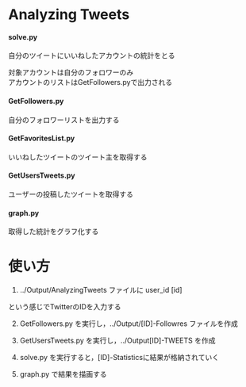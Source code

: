 # Analyzing Tweets

#### solve.py
自分のツイートにいいねしたアカウントの統計をとる

対象アカウントは自分のフォロワーのみ  
アカウントのリストはGetFollowers.pyで出力される

#### GetFollowers.py
自分のフォロワーリストを出力する


#### GetFavoritesList.py
いいねしたツイートのツイート主を取得する

#### GetUsersTweets.py
ユーザーの投稿したツイートを取得する

#### graph.py
取得した統計をグラフ化する


# 使い方
1. ../Output/AnalyzingTweets ファイルに
user_id [id]

という感じでTwitterのIDを入力する

2. GetFollowers.py を実行し，../Output/[ID]-Followres ファイルを作成

3. GetUsersTweets.py を実行し，../Output[ID]-TWEETS を作成

4. solve.py を実行すると，[ID]-Statisticsに結果が格納されていく

5. graph.py で結果を描画する
